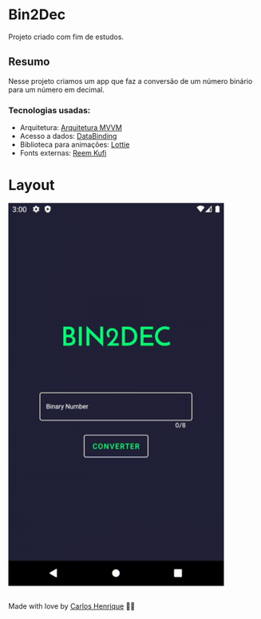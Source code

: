 # Bin2Dec

Projeto criado com fim de estudos.

## Resumo

Nesse projeto criamos um app que faz a conversão de um número binário para um número em decimal.

### Tecnologias usadas:

- Arquitetura: [Arquitetura MVVM](https://developer.android.com/topic/libraries/architecture) 
- Acesso a dados: [DataBinding](https://developer.android.com/topic/libraries/data-binding)
- Biblioteca para animações: [Lottie](https://github.com/airbnb/lottie-android)
- Fonts externas: [Reem Kufi](https://fonts.google.com/specimen/Reem+Kufi)

# Layout

<img src="https://github.com/carlos-hns/Bin2Dec/blob/main/.github-files/Example.gif" alt="GIF do Layout do Aplicativo"/>

## 
Made with love by [Carlos Henrique](https://github.com/carlos-hns) 🐼🖤
